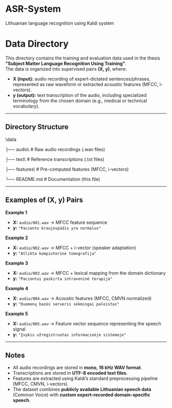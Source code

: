 # ASR-System
Lithuanian language recognition using Kaldi system

# Data Directory

This directory contains the training and evaluation data used in the thesis **"Subject Matter Language Recognition Using Training"**.  
The data is organized into supervised pairs **(X, y)**, where:

- **X (input):** audio recording of expert-dictated sentences/phrases, represented as raw waveform or extracted acoustic features (MFCC, i-vectors).  
- **y (output):** text transcription of the audio, including specialized terminology from the chosen domain (e.g., medical or technical vocabulary).  

---

## Directory Structure
\data

├── audio\ # Raw audio recordings (.wav files)

├── text\ # Reference transcriptions (.txt files)

├── features\ # Pre-computed features (MFCC, i-vectors)

└── README.md # Documentation (this file)

---

## Examples of (X, y) Pairs

**Example 1**  
- **X:** `audio/001.wav` → MFCC feature sequence  
- **y:** `"Paciento kraujospūdis yra normalus"`

**Example 2**  
- **X:** `audio/002.wav` → MFCC + i-vector (speaker adaptation)  
- **y:** `"Atlikta kompiuterinė tomografija"`

**Example 3**  
- **X:** `audio/003.wav` → MFCC + lexical mapping from the domain dictionary  
- **y:** `"Pacientui paskirta intraveninė terapija"`

**Example 4**  
- **X:** `audio/004.wav` → Acoustic features (MFCC, CMVN normalized)  
- **y:** `"Duomenų bazės serveris sėkmingai paleistas"`

**Example 5**  
- **X:** `audio/005.wav` → Feature vector sequence representing the speech signal  
- **y:** `"Įvykis užregistruotas informacinėje sistemoje"`

---

## Notes
- All audio recordings are stored in **mono, 16 kHz WAV format**.  
- Transcriptions are stored in **UTF-8 encoded text files**.  
- Features are extracted using Kaldi’s standard preprocessing pipeline (MFCC, CMVN, i-vectors).  
- The dataset combines **publicly available Lithuanian speech data** (Common Voice) with **custom expert-recorded domain-specific speech**.  
